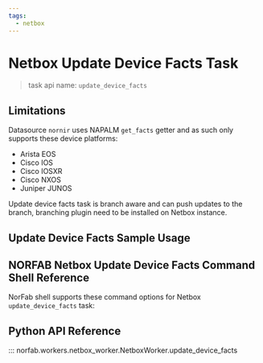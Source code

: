 ```yaml
---
tags:
  - netbox
---
```


# Netbox Update Device Facts Task

> task api name: `update_device_facts`

## Limitations

Datasource `nornir` uses NAPALM `get_facts` getter and as such only supports these device platforms:

- Arista EOS
- Cisco IOS
- Cisco IOSXR
- Cisco NXOS
- Juniper JUNOS

Update device facts task is branch aware and can push updates to the branch, branching plugin need to be installed on Netbox instance.

## Update Device Facts Sample Usage

## NORFAB Netbox Update Device Facts Command Shell Reference

NorFab shell supports these command options for Netbox `update_device_facts` task:

## Python API Reference

::: norfab.workers.netbox_worker.NetboxWorker.update_device_facts